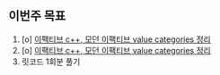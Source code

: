 ## 이번주 목표
1. [o] [이팩티브 c++, 모던 이팩티브 value categories 정리](https://blog.naver.com/jh20s/222400764503)
2. [o] [이팩티브 c++, 모던 이팩티브 value categories 정리](https://blog.naver.com/jh20s/222400764503)
3. 릿코드 1회분 풀기
